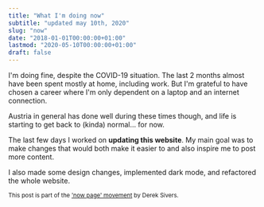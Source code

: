 ```yaml
---
title: "What I'm doing now"
subtitle: "updated may 10th, 2020"
slug: "now"
date: "2018-01-01T00:00:00+01:00"
lastmod: "2020-05-10T00:00:00+01:00"
draft: false
---
```


I'm doing fine, despite the COVID-19 situation. The last 2 months almost have been spent mostly at home, including work. But I'm grateful to have chosen a career where I'm only dependent on a laptop and an internet connection.

Austria in general has done well during these times though, and life is starting to get back to (kinda) normal… for now.

The last few days I worked on **updating this website**. My main goal was to make changes that would both make it easier to and also inspire me to post more content.

I also made some design changes, implemented dark mode, and refactored the whole website.

<small>This post is part of the ['now page' movement](https://nownownow.com/about) by Derek Sivers.</small>
